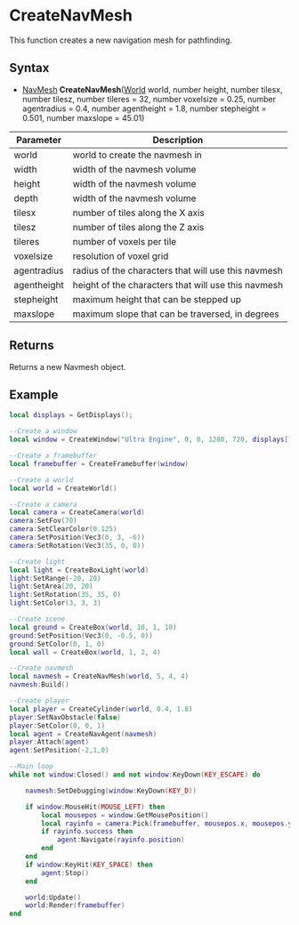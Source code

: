 # CreateNavMesh

This function creates a new navigation mesh for pathfinding.

## Syntax

- [NavMesh](NavMesh.md) **CreateNavMesh**([World](World.md) world, number height, number tilesx, number tilesz, number tileres = 32, number voxelsize = 0.25, number agentradius = 0.4, number agentheight = 1.8, number stepheight = 0.501, number maxslope = 45.01)

| Parameter | Description |
| --- | --- |
| world | world to create the navmesh in |
| width | width of the navmesh volume |
| height | width of the navmesh volume |
| depth | width of the navmesh volume |
| tilesx | number of tiles along the X axis |
| tilesz | number of tiles along the Z axis |
| tileres | number of voxels per tile |
| voxelsize | resolution of voxel grid |
| agentradius | radius of the characters that will use this navmesh |
| agentheight | height of the characters that will use this navmesh |
| stepheight | maximum height that can be stepped up |
| maxslope | maximum slope that can be traversed, in degrees |

## Returns

Returns a new Navmesh object.

## Example

```lua
local displays = GetDisplays();

--Create a window
local window = CreateWindow("Ultra Engine", 0, 0, 1280, 720, displays[1], WINDOW_CENTER | WINDOW_TITLEBAR)

--Create a framebuffer
local framebuffer = CreateFramebuffer(window)

--Create a world
local world = CreateWorld()

--Create a camera
local camera = CreateCamera(world)
camera:SetFov(70)
camera:SetClearColor(0.125)
camera:SetPosition(Vec3(0, 3, -6))
camera:SetRotation(Vec3(35, 0, 0))

--Create light
local light = CreateBoxLight(world)
light:SetRange(-20, 20)
light:SetArea(20, 20)
light:SetRotation(35, 35, 0)
light:SetColor(3, 3, 3)

--Create scene
local ground = CreateBox(world, 10, 1, 10)
ground:SetPosition(Vec3(0, -0.5, 0))
ground:SetColor(0, 1, 0)
local wall = CreateBox(world, 1, 2, 4)

--Create navmesh
local navmesh = CreateNavMesh(world, 5, 4, 4)
navmesh:Build()

--Create player
local player = CreateCylinder(world, 0.4, 1.8)
player:SetNavObstacle(false)
player:SetColor(0, 0, 1)
local agent = CreateNavAgent(navmesh)
player:Attach(agent)
agent:SetPosition(-2,1,0)

--Main loop
while not window:Closed() and not window:KeyDown(KEY_ESCAPE) do

    navmesh:SetDebugging(window:KeyDown(KEY_D))

    if window:MouseHit(MOUSE_LEFT) then
        local mousepos = window:GetMousePosition()
        local rayinfo = camera:Pick(framebuffer, mousepos.x, mousepos.y)
        if rayinfo.success then
            agent:Navigate(rayinfo.position)
        end
    end
    if window:KeyHit(KEY_SPACE) then
        agent:Stop()
    end

    world:Update()
    world:Render(framebuffer)
end
```
